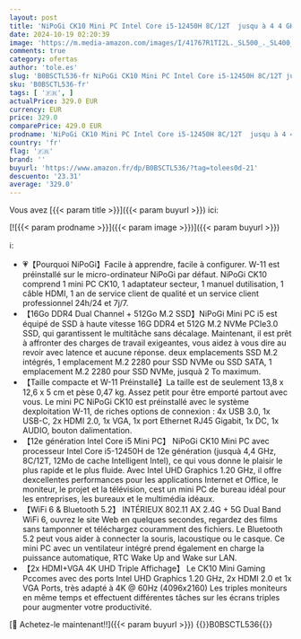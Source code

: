 ```yaml
---
layout: post
title: 'NiPoGi CK10 Mini PC Ιntel Core i5-12450H 8C/12T  jusqu à 4 4 GHz   16Go DDR4 Dual Channel 512GB SSD Mini Ordinateur de Bureau  2X HDMI + VGA 4K UHD Triple écran  4X USB 3.0  WiFi 6  BT 5.2'
date: 2024-10-19 02:20:39
image: 'https://m.media-amazon.com/images/I/41767R1TI2L._SL500_._SL400_.jpg'
comments: true
category: ofertas
author: 'tole.es'
slug: 'B0BSCTL536-fr NiPoGi CK10 Mini PC Ιntel Core i5-12450H 8C/12T jusqu à 4...'
sku: 'B0BSCTL536-fr'
tags: [ '🇫🇷', ]
actualPrice: 329.0 EUR
currency: EUR
price: 329.0
comparePrice: 429.0 EUR
prodname: 'NiPoGi CK10 Mini PC Ιntel Core i5-12450H 8C/12T  jusqu à 4 4 GHz   16Go DDR4 Dual Channel 512GB SSD Mini Ordinateur de Bureau  2X HDMI + VGA 4K UHD Triple écran  4X USB 3.0  WiFi 6  BT 5.2'
country: 'fr'
flag: '🇫🇷'
brand: ''
buyurl: 'https://www.amazon.fr/dp/B0BSCTL536/?tag=tolees0d-21'
descuento: '23.31'
average: '329.0'
---
```


Vous avez [{{< param title >}}]({{< param buyurl >}}) ici:

[![{{< param prodname >}}]({{< param image >}})]({{< param buyurl >}})

ℹ️:

- 💗【Pourquoi NiPoGi】Facile à apprendre, facile à configurer. W-11 est préinstallé sur le micro-ordinateur NiPoGi par défaut. NiPoGi CK10 comprend 1 mini PC CK10, 1 adaptateur secteur, 1 manuel dutilisation, 1 câble HDMI, 1 an de service client de qualité et un service client professionnel 24h/24 et 7j/7.
- 【16Go DDR4 Dual Channel + 512Go M.2 SSD】NiPoGi Mini PC i5 est équipé de SSD à haute vitesse 16G DDR4 et 512G M.2 NVMe PCIe3.0 SSD, qui garantissent le multitâche sans décalage. Maintenant, il est prêt à affronter des charges de travail exigeantes, vous aidez à vous dire au revoir avec latence et aucune réponse. deux emplacements SSD M.2 intégrés, 1 emplacement M.2 2280 pour SSD NVMe ou SSD SATA, 1 emplacement M.2 2280 pour SSD NVMe, jusquà 2 To maximum.
- 【Taille compacte et W-11 Préinstallé】La taille est de seulement 13,8 x 12,6 x 5 cm et pèse 0,47 kg. Assez petit pour être emporté partout avec vous. Le mini PC NiPoGi CK10 est préinstallé avec le système dexploitation W-11, de riches options de connexion : 4x USB 3.0, 1x USB-C, 2x HDMI 2.0, 1x VGA, 1x port Ethernet RJ45 Gigabit, 1x DC, 1x AUDIO, bouton dalimentation.
- 【12e génération Ιntel Core i5 Mini PC】 NiPoGi CK10 Mini PC avec processeur Ιntel Core i5-12450H de 12e génération (jusquà 4,4 GHz, 8C/12T, 12Mo de cache Ιntelligent Ιntel), ce qui vous donne le plaisir le plus rapide et le plus fluide. Avec Ιntel UHD Graphics 1.20 GHz, il offre dexcellentes performances pour les applications Internet et Office, le moniteur, le projet et la télévision, cest un mini PC de bureau idéal pour les entreprises, les bureaux et le multimédia idéaux.
- 【WiFi 6 & Bluetooth 5.2】 INTÉRIEUX 802.11 AX 2.4G + 5G Dual Band WiFi 6, ouvrez le site Web en quelques secondes, regardez des films sans tamponner et téléchargez couramment des fichiers. Le Bluetooth 5.2 peut vous aider à connecter la souris, lacoustique ou le casque. Ce mini PC avec un ventilateur intégré prend également en charge la puissance automatique, RTC Wake Up and Wake sur LAN.
- 【2x HDMI+VGA 4K UHD Triple Affichage】 Le CK10 Mini Gaming Pccomes avec des ports Ιntel UHD Graphics 1.20 GHz, 2x HDMI 2.0 et 1x VGA Ports, très adapté à 4K @ 60Hz (4096x2160) Les triples moniteurs en même temps et effectuent différentes tâches sur les écrans triples pour augmenter votre productivité.

[🛒 Achetez-le maintenant!!]({{< param buyurl >}})
{{<world>}}B0BSCTL536{{</world>}}
